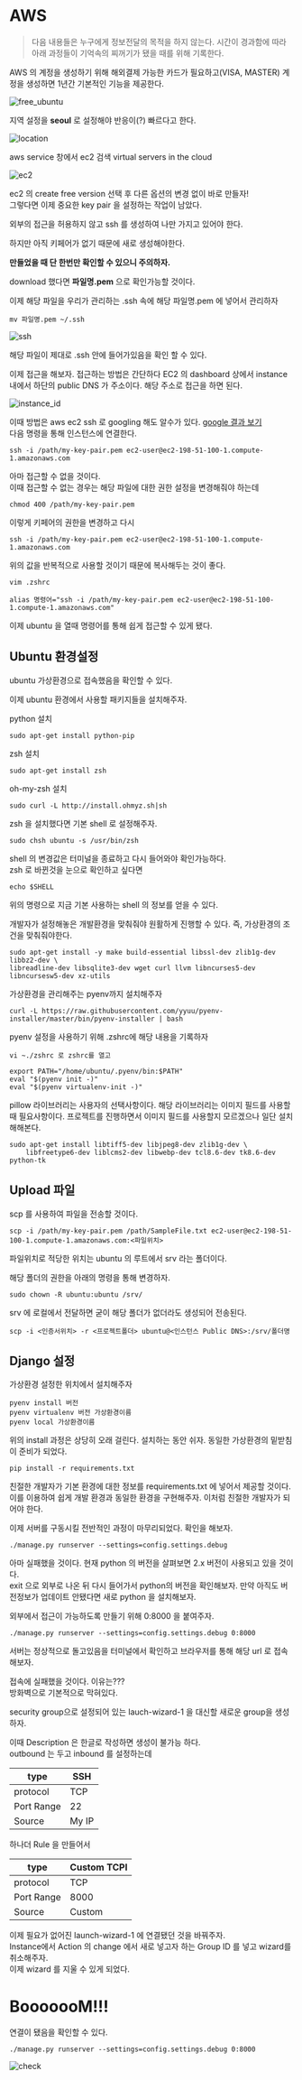 # AWS 

> 다음 내용들은 누구에게 정보전달의 목적을 하지 않는다. 시간이 경과함에 따라 아래 과정들이 기억속의 찌꺼기가 됐을 때를 위해 기록한다.

AWS 의 계정을 생성하기 위해 해외결제 가능한 카드가 필요하고(VISA, MASTER) 계정을 생성하면 1년간 기본적인 기능을 제공한다.

![free_ubuntu](https://{{site.url}}/image/free_ubuntu.png)

지역 설정을 **seoul** 로 설정해야 반응이(?) 빠르다고 한다. 

![location](https://{{site.url}}/image/location.png)

aws service 창에서 ec2 검색 virtual servers in the cloud

![ec2](https://{{site.url}}/image/EC2.png)

ec2 의 create free version 선택 후 다른 옵션의 변경 없이 바로 만들자!  
그렇다면 이제 중요한 key pair 을 설정하는 작업이 남았다.

외부의 접근을 허용하지 않고 ssh 를 생성하여 나만 가지고 있어야 한다.

하지만 아직 키페어가 없기 때문에 새로 생성해야한다. 

**만들었을 때 단 한번만 확인할 수 있으니 주의하자.**

download 했다면 **파일명.pem** 으로 확인가능할 것이다.

이제 해당 파일을 우리가 관리하는 .ssh 속에 해당 파일명.pem 에 넣어서 관리하자

```
mv 파일명.pem ~/.ssh
```
![ssh](https://{{site.url}}/image/ssh.png)

해당 파일이 제대로 .ssh 안에 들어가있음을 확인 할 수 있다.

이제 접근을 해보자. 접근하는 방법은 간단하다 EC2 의 dashboard 상에서 instance 내에서 하단의 public DNS 가 주소이다. 해당 주소로 접근을 하면 된다.

![instance_id](https://{{site.url}}/image/instance_id.png)

이때 방법은 aws ec2 ssh 로 googling 해도 알수가 있다. [google 결과 보기](http://docs.aws.amazon.com/ko_kr/AWSEC2/latest/UserGuide/AccessingInstancesLinux.html)  
다음 명령을 통해 인스턴스에 연결한다.

```
ssh -i /path/my-key-pair.pem ec2-user@ec2-198-51-100-1.compute-1.amazonaws.com
```
아마 접근할 수 없을 것이다.  
이때 접근할 수 없는 경우는 해당 파일에 대한 권한 설정을 변경해줘야 하는데

```
chmod 400 /path/my-key-pair.pem
```

이렇게 키페어의 권한을 변경하고 다시 

```
ssh -i /path/my-key-pair.pem ec2-user@ec2-198-51-100-1.compute-1.amazonaws.com
```
위의 값을 반복적으로 사용할 것이기 때문에 복사해두는 것이 좋다.

```
vim .zshrc

alias 명령어="ssh -i /path/my-key-pair.pem ec2-user@ec2-198-51-100-1.compute-1.amazonaws.com"
```

이제 ubuntu 을 열때 명령어를 통해 쉽게 접근할 수 있게 됐다.


## Ubuntu 환경설정

ubuntu 가상환경으로 접속했음을 확인할 수 있다.

이제 ubuntu 환경에서 사용할 패키지들을 설치해주자.

python 설치

```
sudo apt-get install python-pip
```

zsh 설치
```
sudo apt-get install zsh
```

oh-my-zsh 설치
```
sudo curl -L http://install.ohmyz.sh|sh
```

zsh 을 설치했다면 기본 shell 로 설정해주자.

```
sudo chsh ubuntu -s /usr/bin/zsh
```

shell 의 변경값은 터미널을 종료하고 다시 들어와야 확인가능하다.   
zsh 로 바뀐것을 눈으로 확인하고 싶다면 
```
echo $SHELL
```

위의 명령으로 지금 기본 사용하는 shell 의 정보를 얻을 수 있다.

개발자가 설정해놓은 개발환경을 맞춰줘야 원활하게 진행할 수 있다. 즉, 가상환경의 조건을 맞춰줘야한다.

```
sudo apt-get install -y make build-essential libssl-dev zlib1g-dev libbz2-dev \
libreadline-dev libsqlite3-dev wget curl llvm libncurses5-dev libncursesw5-dev xz-utils
```

가상환경을 관리해주는 pyenv까지 설치해주자

```
curl -L https://raw.githubusercontent.com/yyuu/pyenv-installer/master/bin/pyenv-installer | bash
```
pyenv 설정을 사용하기 위해 .zshrc에 해당 내용을 기록하자

```
vi ~./zshrc	로 zshrc를 열고

export PATH="/home/ubuntu/.pyenv/bin:$PATH"
eval "$(pyenv init -)"
eval "$(pyenv virtualenv-init -)"
```

pillow 라이브러리는 사용자의 선택사항이다. 해당 라이브러리는 이미지 필드를 사용할 때 필요사항이다. 프로젝트를 진행하면서 이미지 필드를 사용할지 모르겠으나 일단 설치해해본다.

```
sudo apt-get install libtiff5-dev libjpeg8-dev zlib1g-dev \
    libfreetype6-dev liblcms2-dev libwebp-dev tcl8.6-dev tk8.6-dev python-tk
```


## Upload 파일

scp 를 사용하여 파일을 전송할 것이다.

```
scp -i /path/my-key-pair.pem /path/SampleFile.txt ec2-user@ec2-198-51-100-1.compute-1.amazonaws.com:<파일위치>
```

파일위치로 적당한 위치는 ubuntu 의 루트에서 srv 라는 폴더이다.

해당 폴더의 권한을 아래의 명령을 통해 변경하자.

```
sudo chown -R ubuntu:ubuntu /srv/
```

srv 에 로컬에서 전달하면 굳이 해당 폴더가 없더라도 생성되어 전송된다.

```
scp -i <인증서위치> -r <프로젝트폴더> ubuntu@<인스턴스 Public DNS>:/srv/폴더명
```


## Django 설정

가상환경 설정한 위치에서 설치해주자

```
pyenv install 버전
pyenv virtualenv 버전 가상환경이름
pyenv local 가상환경이름
```
위의 install 과정은 상당히 오래 걸린다. 설치하는 동안 쉬자.
동일한 가상환경의 밑받침이 준비가 되었다.

```
pip install -r requirements.txt
```

친절한 개발자가 기본 환경에 대한 정보를 requirements.txt 에 넣어서 제공할 것이다. 이를 이용하여 쉽게 개발 환경과 동일한 환경을 구현해주자. 이처럼 친절한 개발자가 되어야 한다.

이제 서버를 구동시킬 전반적인 과정이 마무리되었다. 확인을 해보자.

```
./manage.py runserver --settings=config.settings.debug
```

아마 실패했을 것이다. 현재 python 의 버전을 살펴보면 2.x 버전이 사용되고 있을 것이다.  
exit 으로 외부로 나온 뒤 다시 들어가서 python의 버전을 확인해보자. 만약 아직도 버전정보가 업데이트 안됐다면 새로 python 을 설치해보자.

외부에서 접근이 가능하도록 만들기 위해 0:8000 을 붙여주자.

```
./manage.py runserver --settings=config.settings.debug 0:8000
```
서버는 정상적으로 돌고있음을 터미널에서 확인하고 브라우저를 통해 해당 url 로 접속해보자.  

접속에 실패했을 것이다. 이유는???  
방화벽으로 기본적으로 막혀있다.

security group으로 설정되어 있는 lauch-wizard-1 을 대신할 새로운 group을 생성하자.

이때 Description 은 한글로 작성하면 생성이 불가능 하다.  
outbound 는 두고 inbound 를 설정하는데 

type|SSH
---|---
protocol|TCP
Port Range|22
Source|My IP

하나더 Rule 을 만들어서

type|Custom TCPI
---|---
protocol|TCP
Port Range|8000
Source|Custom


이제 필요가 없어진 launch-wizard-1 에 연결됐던 것을 바꿔주자.  
Instance에서 Action 의 change 에서 새로 넣고자 하는 Group ID 를 넣고 wizard를 취소해주자.  
이제 wizard 를 지울 수 있게 되었다.

# BooooooM!!!

연결이 됐음을 확인할 수 있다.

```
./manage.py runserver --settings=config.settings.debug 0:8000
```

![check](https://{{site.url}}/image/check.png)